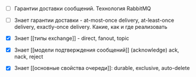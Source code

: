 - [ ] Гарантии доставки сообщений. Технология RabbitMQ
- [ ] Знает гарантии доставки - at-most-once delivery, at-least-once delivery, exactly-once delivery. Какие, как и где реализовать
- [x] Знает [[типы exchange]] - direct, fanout, topic
- [x] Знает [[модели подтверждения сообщений]] (acknowledge) ack, nack, reject
- [x] Знает [[основные свойства очереди]]: durable, exclusive, auto-delete 


